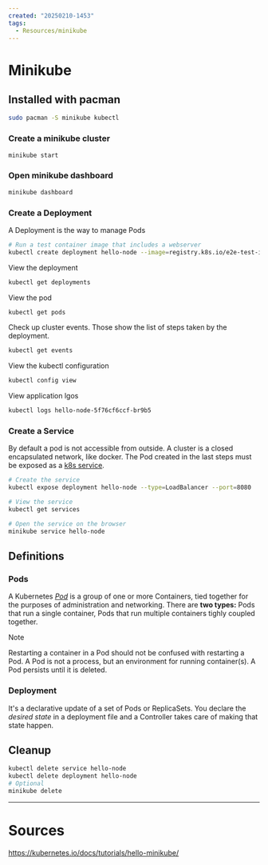 ```yaml
---
created: "20250210-1453"
tags:
  - Resources/minikube
---
```


# Minikube

## Installed with pacman
``` bash
sudo pacman -S minikube kubectl
```
### Create a minikube cluster
``` bash
minikube start
```

### Open minikube dashboard
``` bash
minikube dashboard
```

### Create a Deployment

A Deployment is the way to manage Pods
``` bash
# Run a test container image that includes a webserver
kubectl create deployment hello-node --image=registry.k8s.io/e2e-test-images/agnhost:2.39 -- /agnhost netexec --http-port=8080
```
View the deployment
``` bash
kubectl get deployments
```

View the pod
```bash
kubectl get pods
```

Check up cluster events. Those show the list of steps taken by the deployment.
```bash
kubectl get events
```

View the kubectl configuration
```bash
kubectl config view
```

View application lgos
```bash
kubectl logs hello-node-5f76cf6ccf-br9b5
````

###  Create a Service

By default a pod is not accessible from outside. A cluster is a closed encapsulated network, like docker.
The Pod created in the last steps must be exposed as a [k8s service](https://kubernetes.io/docs/concepts/services-networking/service/).

```bash
# Create the service
kubectl expose deployment hello-node --type=LoadBalancer --port=8080

# View the service
kubectl get services

# Open the service on the browser
minikube service hello-node
```


## Definitions

### Pods

A Kubernetes [_Pod_](https://kubernetes.io/docs/concepts/workloads/pods/) is a group of one or more Containers, tied together for the purposes of administration and networking.
There are **two types:** Pods that run a single container, Pods that run multiple containers tighly coupled together.

> [!NOTE]
>  Restarting a container in a Pod should not be confused with restarting a Pod. A Pod is not a process, but an environment for running container(s). A Pod persists until it is deleted.

### Deployment

It's a declarative update of a set of Pods or ReplicaSets. You declare the *desired state* in a deployment file and a Controller takes care of making that state happen.


## Cleanup

```bash
kubectl delete service hello-node
kubectl delete deployment hello-node
# Optional
minikube delete
```

---
# Sources

https://kubernetes.io/docs/tutorials/hello-minikube/
